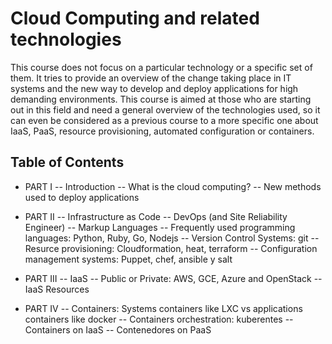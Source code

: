 # Cloud Computing and related technologies

This course does not focus on a particular technology or a specific
set of them. It tries to provide  an overview of the change taking
place in IT systems and the new way to develop and deploy
applications for high demanding environments. This course is aimed at
those who are starting out in this field and need a general overview
of the technologies used, so it can even be considered as a previous
course to a more specific one about IaaS, PaaS, resource provisioning,
automated configuration or containers.

## Table of Contents

- PART I
-- Introduction
-- What is the cloud computing?
-- New methods used to deploy applications

- PART II
-- Infrastructure as Code
-- DevOps (and Site Reliability Engineer)
-- Markup Languages
-- Frequently used programming languages: Python, Ruby, Go, Nodejs
-- Version Control Systems: git
-- Resurce provisioning: Cloudformation, heat, terraform 
-- Configuration management systems: Puppet, chef, ansible y salt

- PART III
-- IaaS
-- Public or Private: AWS, GCE, Azure and OpenStack
-- IaaS Resources

- PART IV
-- Containers: Systems containers like LXC vs applications containers like docker
-- Containers orchestration: kuberentes
-- Containers on IaaS
-- Contenedores on PaaS
